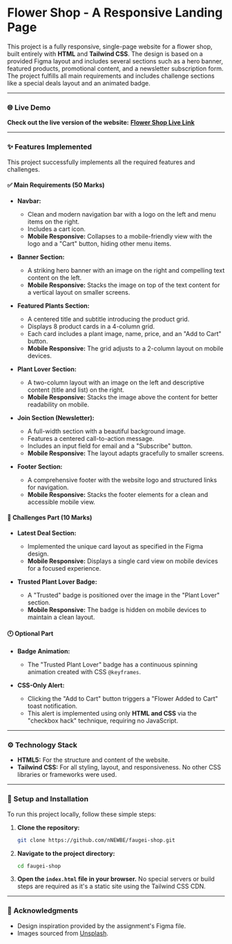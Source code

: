 # Flower Shop - A Responsive Landing Page

This project is a fully responsive, single-page website for a flower shop, built entirely with **HTML** and **Tailwind CSS**. The design is based on a provided Figma layout and includes several sections such as a hero banner, featured products, promotional content, and a newsletter subscription form. The project fulfills all main requirements and includes challenge sections like a special deals layout and an animated badge.

---

### 🌐 Live Demo

**Check out the live version of the website:** [**Flower Shop Live Link**](https://nnewbe.github.io/faugei-shop/) 

---

### ✨ Features Implemented

This project successfully implements all the required features and challenges.

#### ✅ Main Requirements (50 Marks)

- **Navbar:**
  - Clean and modern navigation bar with a logo on the left and menu items on the right.
  - Includes a cart icon.
  - **Mobile Responsive:** Collapses to a mobile-friendly view with the logo and a "Cart" button, hiding other menu items.

- **Banner Section:**
  - A striking hero banner with an image on the right and compelling text content on the left.
  - **Mobile Responsive:** Stacks the image on top of the text content for a vertical layout on smaller screens.

- **Featured Plants Section:**
  - A centered title and subtitle introducing the product grid.
  - Displays 8 product cards in a 4-column grid.
  - Each card includes a plant image, name, price, and an "Add to Cart" button.
  - **Mobile Responsive:** The grid adjusts to a 2-column layout on mobile devices.

- **Plant Lover Section:**
  - A two-column layout with an image on the left and descriptive content (title and list) on the right.
  - **Mobile Responsive:** Stacks the image above the content for better readability on mobile.

- **Join Section (Newsletter):**
  - A full-width section with a beautiful background image.
  - Features a centered call-to-action message.
  - Includes an input field for email and a "Subscribe" button.
  - **Mobile Responsive:** The layout adapts gracefully to smaller screens.

- **Footer Section:**
  - A comprehensive footer with the website logo and structured links for navigation.
  - **Mobile Responsive:** Stacks the footer elements for a clean and accessible mobile view.

#### 🧪 Challenges Part (10 Marks)

- **Latest Deal Section:**
  - Implemented the unique card layout as specified in the Figma design.
  - **Mobile Responsive:** Displays a single card view on mobile devices for a focused experience.

- **Trusted Plant Lover Badge:**
  - A "Trusted" badge is positioned over the image in the "Plant Lover" section.
  - **Mobile Responsive:** The badge is hidden on mobile devices to maintain a clean layout.

#### 🕛 Optional Part

- **Badge Animation:**
  - The "Trusted Plant Lover" badge has a continuous spinning animation created with CSS `@keyframes`.

- **CSS-Only Alert:**
  - Clicking the "Add to Cart" button triggers a "Flower Added to Cart" toast notification.
  - This alert is implemented using only **HTML and CSS** via the "checkbox hack" technique, requiring no JavaScript.

---

### ⚙️ Technology Stack

- **HTML5:** For the structure and content of the website.
- **Tailwind CSS:** For all styling, layout, and responsiveness. No other CSS libraries or frameworks were used.

---

### 🚀 Setup and Installation

To run this project locally, follow these simple steps:

1.  **Clone the repository:**
    ```bash
    git clone https://github.com/nNEWBE/faugei-shop.git
    ```
2.  **Navigate to the project directory:**
    ```bash
    cd faugei-shop
    ```
3.  **Open the `index.html` file in your browser.**
    No special servers or build steps are required as it's a static site using the Tailwind CSS CDN.

---

### 🙏 Acknowledgments

- Design inspiration provided by the assignment's Figma file.
- Images sourced from [Unsplash](https://unsplash.com).

